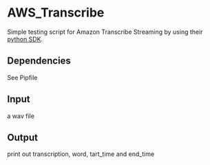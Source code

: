 # AWS_Transcribe

Simple testing script for Amazon Transcribe Streaming by using their [python SDK](https://github.com/awslabs/amazon-transcribe-streaming-sdk).

## Dependencies
See Pipfile

## Input
a wav file

## Output
print out transcription, word, tart_time and end_time
